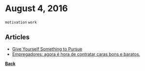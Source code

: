 # August 4, 2016

`motivation` `work`

## Articles

- [Give Yourself Something to Pursue](https://medium.com/the-mission/give-yourself-something-to-pursue-582681c80a46#.odjpsya9k)
- [Empregadores: agora é hora de contratar caras bons e baratos.](https://medium.com/programador-sincero/empregadores-agora-%C3%A9-hora-de-contratar-caras-bons-e-baratos-5c36871b9d10#.hqgouo7kq)


[__Back__](../README.md#aug)
